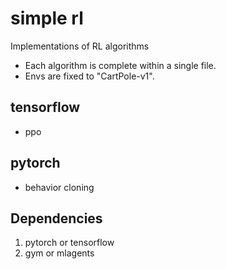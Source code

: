 # simple rl

Implementations of RL algorithms

* Each algorithm is complete within a single file.
* Envs are fixed to "CartPole-v1".

## tensorflow

- ppo

## pytorch

- behavior cloning



## Dependencies
1. pytorch or tensorflow
2. gym or mlagents